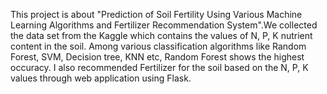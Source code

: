 This project is about "Prediction of Soil Fertility Using Various Machine Learning Algorithms and Fertilizer Recommendation System".We collected the data set from the Kaggle which contains the values of N, P, K nutrient content in the soil.
Among various classification algorithms like Random Forest, SVM, Decision tree, KNN etc, Random Forest shows the highest occuracy.
I also recommended Fertilizer for the soil based on the N, P, K values through web application using Flask.
